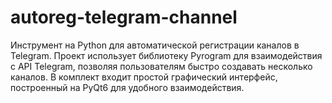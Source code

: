 # autoreg-telegram-channel
Инструмент на Python для автоматической регистрации каналов в Telegram. Проект использует библиотеку Pyrogram для взаимодействия с API Telegram, позволяя пользователям быстро создавать несколько каналов. В комплект входит простой графический интерфейс, построенный на PyQt6 для удобного взаимодействия.
